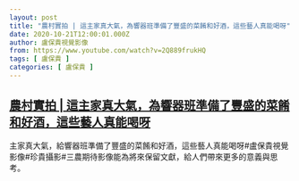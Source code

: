 ```yaml
---
layout: post
title: "農村實拍 | 這主家真大氣，為響器班準備了豐盛的菜餚和好酒，這些藝人真能喝呀"
date: 2020-10-21T12:00:01.000Z
author: 盧保貴視覺影像
from: https://www.youtube.com/watch?v=2Q889frukHQ
tags: [ 盧保貴 ]
categories: [ 盧保貴 ]
---
```

<!--1603281601000-->
[農村實拍 | 這主家真大氣，為響器班準備了豐盛的菜餚和好酒，這些藝人真能喝呀](https://www.youtube.com/watch?v=2Q889frukHQ)
------

<div>
主家真大氣，給響器班準備了豐盛的菜餚和好酒，這些藝人真能喝呀#盧保貴視覺影像#珍貴攝影#三農期待影像能為將來保留文獻，給人們帶來更多的意義與思考。
</div>
